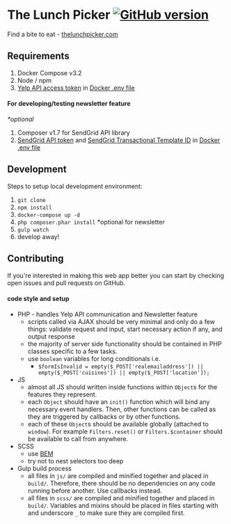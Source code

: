 # The Lunch Picker [![GitHub version](https://badge.fury.io/gh/peterlopez%2Fthe-lunch-picker.svg)](https://github.com/peterlopez/the-lunch-picker/releases)

Find a bite to eat - [thelunchpicker.com](https://thelunchpicker.com)

## Requirements

1. Docker Compose v3.2
1. Node / npm
1. [Yelp API access token](https://www.yelp.com/developers/documentation/v3/authentication) in [Docker .env file](https://docs.docker.com/compose/environment-variables/#the-env-file)

#### For developing/testing newsletter feature

*\*optional*

1. Composer v1.7 for SendGrid API library 
1. [SendGrid API token](https://sendgrid.com/docs/ui/account-and-settings/api-keys/#creating-an-api-key) and [SendGrid Transactional Template ID](https://github.com/sendgrid/sendgrid-php/blob/master/USE_CASES.md#transactional-templates) in [Docker .env file](https://docs.docker.com/compose/environment-variables/#the-env-file)

## Development

Steps to setup local development environment:

1. `git clone`
1. `npm install`
1. `docker-compose up -d`
1. `php composer.phar install` *optional for newsletter
1. `gulp watch`
1. develop away!

## Contributing

If you're interested in making this web app better you can start by checking open issues and pull requests on GitHub. 

#### code style and setup

* PHP - handles Yelp API communication and Newsletter feature
  * scripts called via AJAX should be very minimal and only do a few things: validate request and input, start necessary action if any, and output response
  * the majority of server side functionality should be contained in PHP classes specific to a few tasks.
  * use `boolean` variables for long conditionals i.e.
    * `$formIsInvalid = empty($_POST['realemailaddress']) || empty($_POST['cuisines']) || empty($_POST['location']);`
* JS
  * almost all JS should written inside functions within `Object`s for the features they represent.
  * each `Object` should have an `init()` function which will bind any necessary event handlers. Then, other functions can be called as they are triggered by callbacks or by other functions. 
  * each of these `Object`s should be available globally (attached to `window`). For example `Filters.reset()` or `Filters.$container` should be available to call from anywhere.
* SCSS
  * use [BEM](http://getbem.com/introduction/)
  * try not to nest selectors too deep
* Gulp build process
  * all files in `js/` are compiled and minified together and placed in `build/`. Therefore, there should be no dependencies on any code running before another. Use callbacks instead.
  * all files in `scss/` are compiled and minified together and placed in `build/`. Variables and mixins should be placed in files starting with and underscore `_` to make sure they are compiled first.
